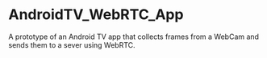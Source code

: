 # AndroidTV_WebRTC_App
A prototype of an Android TV app that collects frames from a WebCam and sends them to a sever using WebRTC.
